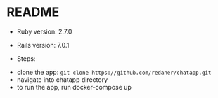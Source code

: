 # README

* Ruby version: 2.7.0
* Rails version: 7.0.1

* Steps:

- clone the app: 
 ``` git clone https://github.com/redaner/chatapp.git ```
- navigate into chatapp directory
- to run the app, run docker-compose up
